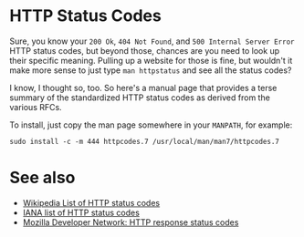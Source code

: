 HTTP Status Codes
=================

Sure, you know your `200 Ok`, `404 Not Found`, and
`500 Internal Server Error` HTTP status codes, but
beyond those, chances are you need to look up their
specific meaning.  Pulling up a website for those is
fine, but wouldn't it make more sense to just type
`man httpstatus` and see all the status codes?

I know, I thought so, too.  So here's a manual page
that provides a terse summary of the standardized HTTP
status codes as derived from the various RFCs.

To install, just copy the man page somewhere in your
`MANPATH`, for example:

```
sudo install -c -m 444 httpcodes.7 /usr/local/man/man7/httpcodes.7
```

See also
========

* [Wikipedia List of HTTP status codes](https://en.wikipedia.org/wiki/List_of_HTTP_status_codes)
* [IANA list of HTTP status codes](https://www.iana.org/assignments/http-status-codes/http-status-codes.xhtml)
* [Mozilla Developer Network: HTTP response status codes](https://developer.mozilla.org/en-US/docs/Web/HTTP/Status)
